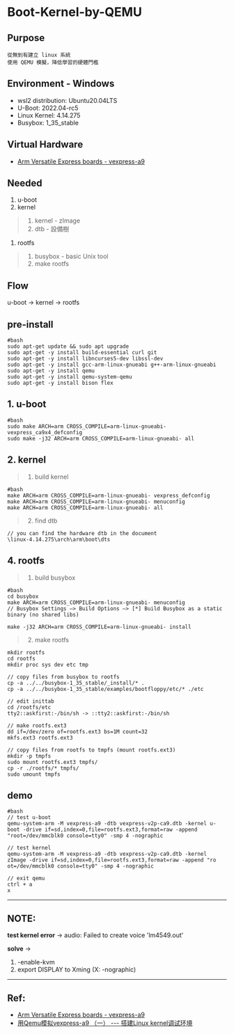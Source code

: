 # Boot-Kernel-by-QEMU

## Purpose

	從無到有建立 linux 系統
	使用 QEMU 模擬，降低學習的硬體門檻

## Environment - Windows
- wsl2 distribution: Ubuntu20.04LTS
- U-Boot: 2022.04-rc5
- Linux Kernel: 4.14.275
- Busybox: 1_35_stable

## Virtual Hardware
- [Arm Versatile Express boards - vexpress-a9]

## Needed
1. u-boot
1. kernel
> 1. kernel - zImage
> 1. dtb - 設備樹
1. rootfs
> 1. busybox - basic Unix tool
> 1. make rootfs

## Flow
u-boot -> kernel -> rootfs

## pre-install
	#bash
	sudo apt-get update && sudo apt upgrade
	sudo apt-get -y install build-essential curl git
	sudo apt-get -y install libncurses5-dev libssl-dev 
	sudo apt-get -y install gcc-arm-linux-gnueabi g++-arm-linux-gnueabi
	sudo apt-get -y install qemu
	sudo apt-get -y install qemu-system-qemu
	sudo apt-get -y install bison flex

## 1. u-boot
	#bash
	sudo make ARCH=arm CROSS_COMPILE=arm-linux-gnueabi- vexpress_ca9x4_defconfig
	sudo make -j32 ARCH=arm CROSS_COMPILE=arm-linux-gnueabi- all

## 2. kernel
> 1. build kernel

	#bash
	make ARCH=arm CROSS_COMPILE=arm-linux-gnueabi- vexpress_defconfig
	make ARCH=arm CROSS_COMPILE=arm-linux-gnueabi- menuconfig
	make ARCH=arm CROSS_COMPILE=arm-linux-gnueabi- all

> 2. find dtb

	// you can find the hardware dtb in the document
	\linux-4.14.275\arch\arm\boot\dts

## 4. rootfs
> 1. build busybox

	#bash
	cd busybox
	make ARCH=arm CROSS_COMPILE=arm-linux-gnueabi- menuconfig
	// Busybox Settings —> Build Options —> [*] Build Busybox as a static binary (no shared libs)
	
	make -j32 ARCH=arm CROSS_COMPILE=arm-linux-gnueabi- install

> 2. make rootfs

	mkdir rootfs
	cd rootfs
	mkdir proc sys dev etc tmp

	// copy files from busybox to rootfs
	cp -a ../../busybox-1_35_stable/_install/* .
	cp -a ../../busybox-1_35_stable/examples/bootfloppy/etc/* ./etc
	
	// edit inittab
	cd /rootfs/etc
	tty2::askfirst:-/bin/sh -> ::tty2::askfirst:-/bin/sh

	// make rootfs.ext3
	dd if=/dev/zero of=rootfs.ext3 bs=1M count=32
	mkfs.ext3 rootfs.ext3

	// copy files from rootfs to tmpfs (mount rootfs.ext3)
	mkdir -p tmpfs
	sudo mount rootfs.ext3 tmpfs/
	cp -r ./rootfs/* tmpfs/
	sudo umount tmpfs

## demo

	#bash
	// test u-boot
	qemu-system-arm -M vexpress-a9 -dtb vexpress-v2p-ca9.dtb -kernel u-boot -drive if=sd,index=0,file=rootfs.ext3,format=raw -append "root=/dev/mmcblk0 console=tty0" -smp 4 -nographic

	// test kernel
	qemu-system-arm -M vexpress-a9 -dtb vexpress-v2p-ca9.dtb -kernel zImage -drive if=sd,index=0,file=rootfs.ext3,format=raw -append "ro
	ot=/dev/mmcblk0 console=tty0" -smp 4 -nographic

	// exit qemu
	ctrl + a
	x

---

## NOTE:
	
**test kernel error** -> audio: Failed to create voice 'lm4549.out' 

**solve** -> 
1. -enable-kvm
1. export DISPLAY to Xming (X: -nographic)

---

## Ref:
- [Arm Versatile Express boards - vexpress-a9]
- [用Qemu模拟vexpress-a9 （一） --- 搭建Linux kernel调试环境]


[Arm Versatile Express boards - vexpress-a9]: https://qemu-project.gitlab.io/qemu/system/arm/vexpress.html
[用Qemu模拟vexpress-a9 （一） --- 搭建Linux kernel调试环境]: https://www.cnblogs.com/pengdonglin137/p/5023342.html